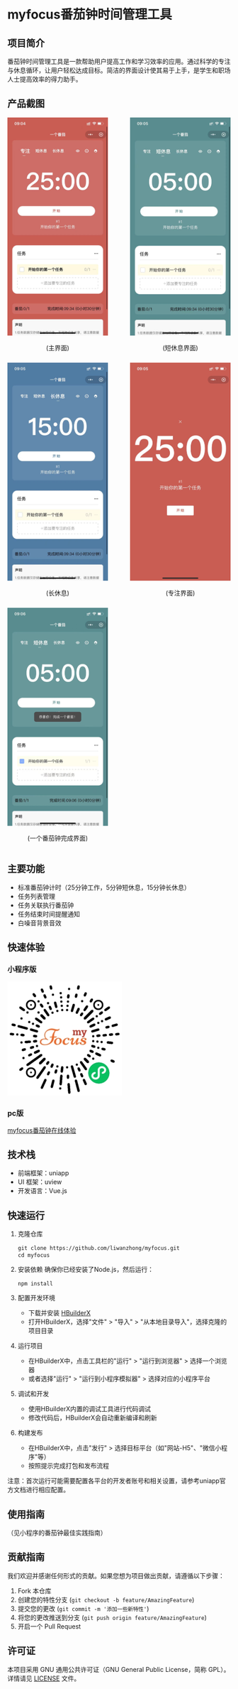 # myfocus番茄钟时间管理工具

## 项目简介

番茄钟时间管理工具是一款帮助用户提高工作和学习效率的应用。通过科学的专注与休息循环，让用户轻松达成目标。简洁的界面设计使其易于上手，是学生和职场人士提高效率的得力助手。

## 产品截图
<div style="display: flex; justify-content: space-between; flex-wrap: wrap;">
  <div style="width: 45%; text-align: center;">
    <img src=".github/首页.jpg" alt="主界面" width="100%">
    <p>(主界面)</p>
  </div>
  <div style="width: 45%; text-align: center;">
    <img src=".github/短休息.jpg" alt="短休息界面" width="100%">
    <p>(短休息界面)</p>
  </div>
</div>
<div style="display: flex; justify-content: space-between; flex-wrap: wrap; margin-top: 10px;">
  <div style="width: 45%; text-align: center;">
    <img src=".github/长休息.jpg" alt="长休息" width="100%">
    <p>(长休息)</p>
  </div>
  <div style="width: 45%; text-align: center;">
    <img src=".github/专注页.jpg" alt="专注界面" width="100%">
    <p>(专注界面)</p>
  </div>
</div>
<div style="display: flex; justify-content: flex-start; flex-wrap: wrap; margin-top: 10px;">
  <div style="width: 45%; text-align: center;">
    <img src=".github/番茄钟完成.jpg" alt="一个番茄钟完成界面" width="100%">
    <p>(一个番茄钟完成界面)</p>
  </div>
</div>

## 主要功能

- 标准番茄钟计时（25分钟工作，5分钟短休息，15分钟长休息）
- 任务列表管理
- 任务关联执行番茄钟
- 任务结束时间提醒通知
- 白噪音背景音效


## 快速体验

### 小程序版

![小程序二维码](.github/小程序二维码.jpg)

### pc版

[myfocus番茄钟在线体验](https://myfocus.exanki.com)


## 技术栈

- 前端框架：uniapp
- UI 框架：uview
- 开发语言：Vue.js

## 快速运行


1. 克隆仓库
   ```
   git clone https://github.com/liwanzhong/myfocus.git
   cd myfocus
   ```

2. 安装依赖
   确保你已经安装了Node.js，然后运行：
   ```
   npm install
   ```

3. 配置开发环境
   - 下载并安装 [HBuilderX](https://www.dcloud.io/hbuilderx.html)
   - 打开HBuilderX，选择"文件" > "导入" > "从本地目录导入"，选择克隆的项目目录

4. 运行项目
   - 在HBuilderX中，点击工具栏的"运行" > "运行到浏览器" > 选择一个浏览器
   - 或者选择"运行" > "运行到小程序模拟器" > 选择对应的小程序平台

5. 调试和开发
   - 使用HBuilderX内置的调试工具进行代码调试
   - 修改代码后，HBuilderX会自动重新编译和刷新

6. 构建发布
   - 在HBuilderX中，点击"发行" > 选择目标平台（如"网站-H5"、"微信小程序"等）
   - 按照提示完成打包和发布流程

注意：首次运行可能需要配置各平台的开发者账号和相关设置，请参考uniapp官方文档进行相应配置。




## 使用指南

（见小程序的番茄钟最佳实践指南）




## 贡献指南

我们欢迎并感谢任何形式的贡献。如果您想为项目做出贡献，请遵循以下步骤：

1. Fork 本仓库
2. 创建您的特性分支 (`git checkout -b feature/AmazingFeature`)
3. 提交您的更改 (`git commit -m '添加一些新特性'`)
4. 将您的更改推送到分支 (`git push origin feature/AmazingFeature`)
5. 开启一个 Pull Request

## 许可证

本项目采用 GNU 通用公共许可证（GNU General Public License，简称 GPL）。详情请见 [LICENSE](LICENSE) 文件。